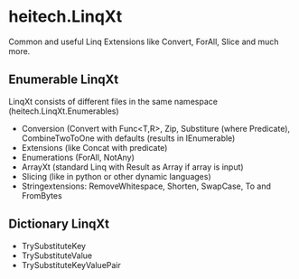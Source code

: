 # heitech.LinqXt
Common and useful Linq Extensions like Convert, ForAll, Slice and much more.

## Enumerable LinqXt
LinqXt consists of different files in the same namespace (heitech.LinqXt.Enumerables)
- Conversion (Convert with Func<T,R>, Zip, Substiture (where Predicate), CombineTwoToOne with defaults (results in IEnumerable<Tuple>)
- Extensions (like Concat with predicate)
- Enumerations (ForAll, NotAny)
- ArrayXt (standard Linq with Result as Array if array is input)
- Slicing (like in python or other dynamic languages)
- Stringextensions: RemoveWhitespace, Shorten, SwapCase, To and FromBytes

## Dictionary LinqXt
- TrySubstituteKey
- TrySubstituteValue
- TrySubstituteKeyValuePair
